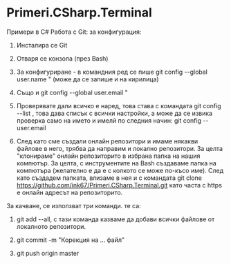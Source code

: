 ﻿# Primeri.CSharp.Terminal
Примери в C# 
Работа с Git:
за конфигурация:
 1. Инсталира се Git

 2. Отваря се конзола (през Bash)

 3. За конфигуриране - в командния ред се пише git config --global user.name "<your user name> (може да се запише и на кирилица)

 4. Също и git config --global user.email "<your email>

 5. Проверявате дали всичко е наред, това става с командата git config --list , това дава списък с всички настройки, а може да се извика проверка само на името и имелй по следния начин: git config --user.email

 6. След като сме създали онлайн репозитори и имаме някакви файлове в него, трябва да направим и локално репозитори. За целта "клонираме" онлайн репозиторито в избрана папка на нашия компютър.
За целта, с инструментите на Bash създаваме папка на компютъра (желателно е да е с колкото се може по-късо име).
След като създадем папката, влизаме в нея и с командата git clone https://github.com/ink67/Primeri.CSharp.Terminal.git  като часта с https е онлайн адресът на репозиторито.


За качване, се използват три команди. те са:
 1. git add --all, с тази команда казваме да добави всички файлове от локалното репозитори.

 2. git commit -m "Корекция на ... файл"


3. git push origin master
